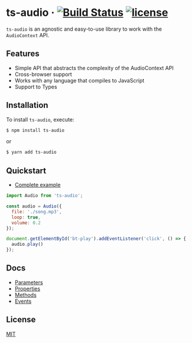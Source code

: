 # ts-audio &middot; [![Build Status](https://travis-ci.org/EvandroLG/ts-audio.svg?branch=master)](https://travis-ci.org/ts-audio) [![license](https://badgen.now.sh/badge/license/MIT)](./LICENSE)
`ts-audio` is an agnostic and easy-to-use library to work with the `AudioContext` API.

## Features
* Simple API that abstracts the complexity of the AudioContext API
* Cross-browser support
* Works with any language that compiles to JavaScript
* Support to Types

## Installation
To install `ts-audio`, execute:

```sh
$ npm install ts-audio
```

or

```sh
$ yarn add ts-audio
```

## Quickstart
- [Complete example](https://github.com/EvandroLG/ts-audio/tree/master/demo)

```js
import Audio from 'ts-audio';

const audio = Audio({
  file: './song.mp3',
  loop: true,
  volume: 0.2
});

document.getElementById('bt-play').addEventListener('click', () => {
  audio.play()
});
```

## Docs
* [Parameters](https://github.com/EvandroLG/ts-audio/wiki/Parameters)
* [Properties](https://github.com/EvandroLG/ts-audio/wiki/Properties)
* [Methods](https://github.com/EvandroLG/ts-audio/wiki/Methods)
* [Events](https://github.com/EvandroLG/ts-audio/wiki/Events)

## License
[MIT](https://github.com/EvandroLG/ts-audio/tree/master/LICENSE)

